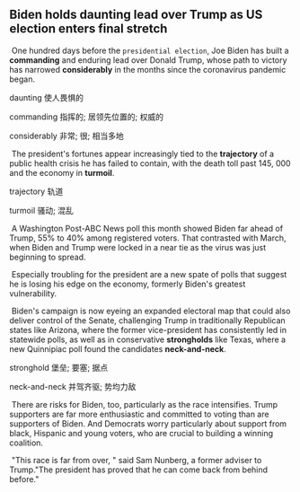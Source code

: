 ## Biden holds daunting lead over Trump as US election enters final stretch

​		One hundred days before the `presidential election`, Joe Biden has built a **commanding** and enduring lead over Donald Trump, whose path to victory has narrowed **considerably** in the months since the coronavirus pandemic began.

daunting  使人畏惧的

commanding  指挥的; 居领先位置的; 权威的

considerably  非常; 很; 相当多地

​		The president's fortunes appear increasingly tied to the **trajectory** of a public health crisis he has failed to contain, with the death toll past 145, 000 and the economy in **turmoil**.

trajectory  轨道

turmoil  骚动;  混乱

​		A Washington Post-ABC News poll this month showed Biden far ahead of Trump, 55% to 40% among registered voters. That contrasted with March, when Biden and Trump were locked in a near tie as the virus was just beginning to spread.

​		Especially troubling for the president are a new spate of polls that suggest he is losing his edge on the economy, formerly Biden's greatest vulnerability.

​		Biden's campaign is now eyeing an expanded electoral map that could also deliver control of the Senate, challenging Trump in traditionally Republican states like Arizona, where the former vice-president has consistently led in statewide polls, as well as in conservative **strongholds** like Texas, where a new Quinnipiac poll found the candidates **neck-and-neck**.

stronghold  堡垒; 要塞; 据点

neck-and-neck  并驾齐驱; 势均力敌

​		There are risks for Biden, too, particularly as the race intensifies. Trump supporters are far more enthusiastic and committed to voting than are supporters of Biden. And Democrats worry particularly about support from black, Hispanic and young voters, who are crucial to building a winning coalition.

​		"This race is far from over, " said Sam Nunberg, a former adviser to Trump."The president has proved that he can come back from behind before."